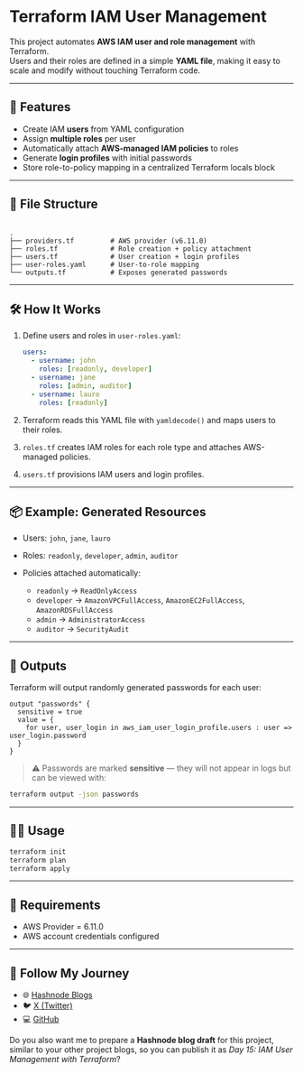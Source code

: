 # Terraform IAM User Management

This project automates **AWS IAM user and role management** with Terraform.  
Users and their roles are defined in a simple **YAML file**, making it easy to scale and modify without touching Terraform code.

---

## 🚀 Features
- Create IAM **users** from YAML configuration
- Assign **multiple roles** per user
- Automatically attach **AWS-managed IAM policies** to roles
- Generate **login profiles** with initial passwords
- Store role-to-policy mapping in a centralized Terraform locals block

---

## 📂 File Structure
```

.
├── providers.tf         # AWS provider (v6.11.0)
├── roles.tf             # Role creation + policy attachment
├── users.tf             # User creation + login profiles
├── user-roles.yaml      # User-to-role mapping
└── outputs.tf           # Exposes generated passwords

````

---

## 🛠️ How It Works
1. Define users and roles in `user-roles.yaml`:
   ```yaml
   users:
     - username: john
       roles: [readonly, developer]
     - username: jane
       roles: [admin, auditor]
     - username: lauro
       roles: [readonly]


2. Terraform reads this YAML file with `yamldecode()` and maps users to their roles.

3. `roles.tf` creates IAM roles for each role type and attaches AWS-managed policies.

4. `users.tf` provisions IAM users and login profiles.

---

## 📦 Example: Generated Resources

* Users: `john`, `jane`, `lauro`
* Roles: `readonly`, `developer`, `admin`, `auditor`
* Policies attached automatically:

  * `readonly` → `ReadOnlyAccess`
  * `developer` → `AmazonVPCFullAccess`, `AmazonEC2FullAccess`, `AmazonRDSFullAccess`
  * `admin` → `AdministratorAccess`
  * `auditor` → `SecurityAudit`

---

## 🔑 Outputs

Terraform will output randomly generated passwords for each user:

```hcl
output "passwords" {
  sensitive = true
  value = {
    for user, user_login in aws_iam_user_login_profile.users : user => user_login.password
  }
}
```

> ⚠️ Passwords are marked **sensitive** — they will not appear in logs but can be viewed with:

```sh
terraform output -json passwords
```

---

## 🧑‍💻 Usage

```sh
terraform init
terraform plan
terraform apply
```

---

## 📌 Requirements

* AWS Provider = 6.11.0
* AWS account credentials configured

---

## 🔗 Follow My Journey

* 🌐 [Hashnode Blogs](https://hashnode.com/@abulraheem)
* 🐦 [X (Twitter)](https://x.com/yourhandle)
* 💻 [GitHub](https://github.com/yourusername)



Do you also want me to prepare a **Hashnode blog draft** for this project, similar to your other project blogs, so you can publish it as *Day 15: IAM User Management with Terraform*?
```
